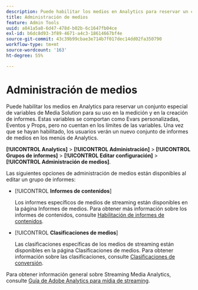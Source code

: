 ```yaml
---
description: Puede habilitar los medios en Analytics para reservar un conjunto especial de variables de Media Solution para su uso en la medición y en la creación de informes.
title: Administración de medios
feature: Admin Tools
uuid: a841a5a8-6d47-478d-b02b-6c1647fb04ce
exl-id: b6dc8d93-3f89-4671-a4c3-18614667bf4e
source-git-commit: 43c39b99cbae3e714b7f017dec14dd02fa350790
workflow-type: tm+mt
source-wordcount: '163'
ht-degree: 55%

---
```


# Administración de medios

Puede habilitar los medios en Analytics para reservar un conjunto especial de variables de Media Solution para su uso en la medición y en la creación de informes. Estas variables se comportan como Evars personalizadas, Eventos y Props, pero no cuentan en los límites de las variables. Una vez que se hayan habilitado, los usuarios verán un nuevo conjunto de informes de medios en los menús de Analytics.

**[!UICONTROL Analytics]** > **[!UICONTROL Administración]** > **[!UICONTROL Grupos de informes]** > **[!UICONTROL Editar configuración]** > **[!UICONTROL Administración de medios]**.

Las siguientes opciones de administración de medios están disponibles al editar un grupo de informes:

* [!UICONTROL **Informes de contenidos**]

  Los informes específicos de medios de streaming están disponibles en la página Informes de medios. Para obtener más información sobre los informes de contenidos, consulte [Habilitación de informes de contenidos](https://experienceleague.adobe.com/docs/media-analytics/using/media-reports/media-reports-enable.html).

* [!UICONTROL **Clasificaciones de medios**]

  Las clasificaciones específicas de los medios de streaming están disponibles en la página Clasificaciones de medios. Para obtener información sobre las clasificaciones, consulte [Clasificaciones de conversión](/help/admin/admin/c-manage-report-suites/c-edit-report-suites/conversion-var-admin/conversion-classifications.md).

Para obtener información general sobre Streaming Media Analytics, consulte [Guía de Adobe Analytics para mídia de streaming](https://experienceleague.adobe.com/docs/media-analytics/using/media-overview.html?lang=es).
